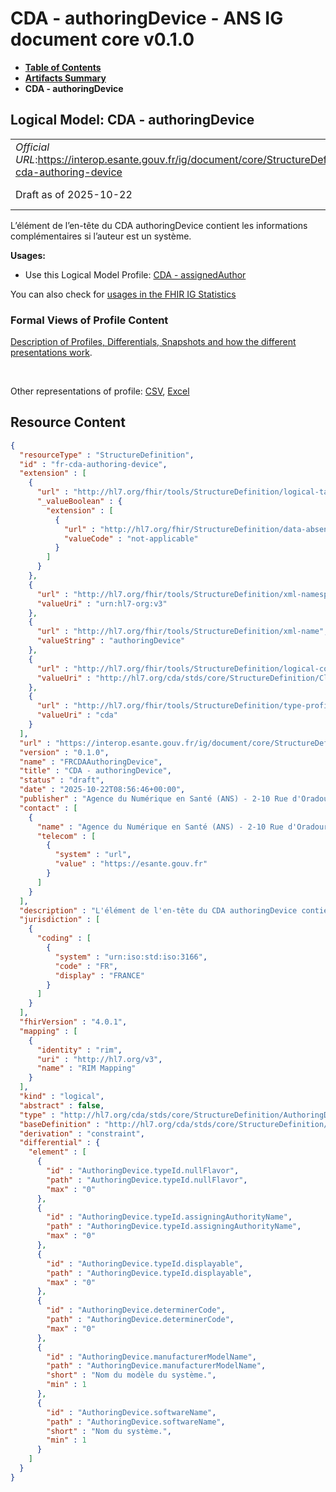 # CDA - authoringDevice - ANS IG document core v0.1.0

* [**Table of Contents**](toc.md)
* [**Artifacts Summary**](artifacts.md)
* **CDA - authoringDevice**

## Logical Model: CDA - authoringDevice 

| | |
| :--- | :--- |
| *Official URL*:https://interop.esante.gouv.fr/ig/document/core/StructureDefinition/fr-cda-authoring-device | *Version*:0.1.0 |
| Draft as of 2025-10-22 | *Computable Name*:FRCDAAuthoringDevice |

 
L’élément de l’en-tête du CDA authoringDevice contient les informations complémentaires si l’auteur est un système. 

**Usages:**

* Use this Logical Model Profile: [CDA - assignedAuthor](StructureDefinition-fr-cda-assigned-author.md)

You can also check for [usages in the FHIR IG Statistics](https://packages2.fhir.org/xig/ans.document.fr.core|current/StructureDefinition/fr-cda-authoring-device)

### Formal Views of Profile Content

 [Description of Profiles, Differentials, Snapshots and how the different presentations work](http://build.fhir.org/ig/FHIR/ig-guidance/readingIgs.html#structure-definitions). 

 

Other representations of profile: [CSV](StructureDefinition-fr-cda-authoring-device.csv), [Excel](StructureDefinition-fr-cda-authoring-device.xlsx) 



## Resource Content

```json
{
  "resourceType" : "StructureDefinition",
  "id" : "fr-cda-authoring-device",
  "extension" : [
    {
      "url" : "http://hl7.org/fhir/tools/StructureDefinition/logical-target",
      "_valueBoolean" : {
        "extension" : [
          {
            "url" : "http://hl7.org/fhir/StructureDefinition/data-absent-reason",
            "valueCode" : "not-applicable"
          }
        ]
      }
    },
    {
      "url" : "http://hl7.org/fhir/tools/StructureDefinition/xml-namespace",
      "valueUri" : "urn:hl7-org:v3"
    },
    {
      "url" : "http://hl7.org/fhir/tools/StructureDefinition/xml-name",
      "valueString" : "authoringDevice"
    },
    {
      "url" : "http://hl7.org/fhir/tools/StructureDefinition/logical-container",
      "valueUri" : "http://hl7.org/cda/stds/core/StructureDefinition/ClinicalDocument"
    },
    {
      "url" : "http://hl7.org/fhir/tools/StructureDefinition/type-profile-style",
      "valueUri" : "cda"
    }
  ],
  "url" : "https://interop.esante.gouv.fr/ig/document/core/StructureDefinition/fr-cda-authoring-device",
  "version" : "0.1.0",
  "name" : "FRCDAAuthoringDevice",
  "title" : "CDA - authoringDevice",
  "status" : "draft",
  "date" : "2025-10-22T08:56:46+00:00",
  "publisher" : "Agence du Numérique en Santé (ANS) - 2-10 Rue d'Oradour-sur-Glane, 75015 Paris",
  "contact" : [
    {
      "name" : "Agence du Numérique en Santé (ANS) - 2-10 Rue d'Oradour-sur-Glane, 75015 Paris",
      "telecom" : [
        {
          "system" : "url",
          "value" : "https://esante.gouv.fr"
        }
      ]
    }
  ],
  "description" : "L'élément de l'en-tête du CDA authoringDevice contient les informations complémentaires si l’auteur est un système.",
  "jurisdiction" : [
    {
      "coding" : [
        {
          "system" : "urn:iso:std:iso:3166",
          "code" : "FR",
          "display" : "FRANCE"
        }
      ]
    }
  ],
  "fhirVersion" : "4.0.1",
  "mapping" : [
    {
      "identity" : "rim",
      "uri" : "http://hl7.org/v3",
      "name" : "RIM Mapping"
    }
  ],
  "kind" : "logical",
  "abstract" : false,
  "type" : "http://hl7.org/cda/stds/core/StructureDefinition/AuthoringDevice",
  "baseDefinition" : "http://hl7.org/cda/stds/core/StructureDefinition/AuthoringDevice",
  "derivation" : "constraint",
  "differential" : {
    "element" : [
      {
        "id" : "AuthoringDevice.typeId.nullFlavor",
        "path" : "AuthoringDevice.typeId.nullFlavor",
        "max" : "0"
      },
      {
        "id" : "AuthoringDevice.typeId.assigningAuthorityName",
        "path" : "AuthoringDevice.typeId.assigningAuthorityName",
        "max" : "0"
      },
      {
        "id" : "AuthoringDevice.typeId.displayable",
        "path" : "AuthoringDevice.typeId.displayable",
        "max" : "0"
      },
      {
        "id" : "AuthoringDevice.determinerCode",
        "path" : "AuthoringDevice.determinerCode",
        "max" : "0"
      },
      {
        "id" : "AuthoringDevice.manufacturerModelName",
        "path" : "AuthoringDevice.manufacturerModelName",
        "short" : "Nom du modèle du système.",
        "min" : 1
      },
      {
        "id" : "AuthoringDevice.softwareName",
        "path" : "AuthoringDevice.softwareName",
        "short" : "Nom du système.",
        "min" : 1
      }
    ]
  }
}

```
